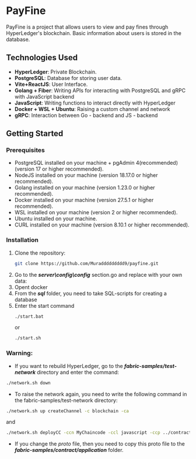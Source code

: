 # PayFine

PayFine is a project that allows users to view and pay fines through HyperLedger's blockchain. Basic information about users is stored in the database.

## Technologies Used

- **HyperLedger**: Private Blockchain.
- **PostgreSQL**: Database for storing user data.
- **Vite+ReactJS**: User Interface.
- **Golang + Fiber**: Writing APIs for interacting with PostgreSQL and gRPC with JavaScript backend
- **JavaScript**: Writing functions to interact directly with HyperLedger
- **Docker + WSL + Ubuntu**: Raising a custom channel and network
- **gRPC**: Interaction between Go - backend and JS - backend

## Getting Started

### Prerequisites

- PostgreSQL installed on your machine + pgAdmin 4(recommended) (version 17 or higher recommended).
- NodeJS installed on your machine (version 18.17.0 or higher recommended).
- Golang installed on your machine (version 1.23.0  or higher recommended).
- Docker installed on your machine (version 27.5.1 or higher recommended).
- WSL installed on your machine (version 2 or higher recommended).
- Ubuntu installed on your machine.
- CURL installed on your machine (version 8.10.1 or higher recommended).

### Installation

1. Clone the repository:
   ```bash
   git clone https://github.com/Muraddddddddd9/payfine.git
   ```
2. Go to the ***server\config\config*** section.go and replace with your own data:
3. Opent docker
4. From the ***sql*** folder, you need to take SQL-scripts for creating a database 
5. Enter the start command
   ```bash
   ./start.bat
   ```
   or
   ```bash
   ./start.sh
   ```

### Warning:

- If you want to rebuild HyperLedger, go to the ***fabric-samples/test-network*** directory and enter the command:
```bash
./network.sh down
```
- To raise the network again, you need to write the following command in the fabric-samples/test-network directory:
```bash
./network.sh up createChannel -c blockchain -ca
```
and
```bash
./network.sh deployCC -ccn MyChaincode -ccl javascript -ccp ../contract/chaincode -c blockchain -cci InitLedger
```
- If you change the *proto* file, then you need to copy this proto file to the ***fabric-samples/contract/application*** folder.
